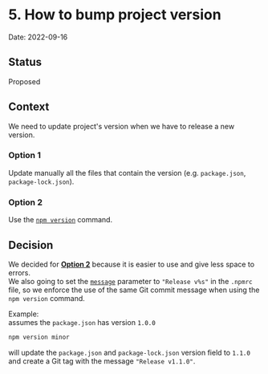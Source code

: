 # 5. How to bump project version

Date: 2022-09-16

## Status

Proposed

## Context

We need to update project's version when we have to release a new version.

### Option 1

Update manually all the files that contain the version (e.g. `package.json`, `package-lock.json`).

### Option 2

Use the [`npm version`](https://docs.npmjs.com/cli/v8/commands/npm-version) command.

## Decision

We decided for **[Option 2](#option-2)** because it is easier to use and give less space to errors.  
We also going to set the [`message`](https://docs.npmjs.com/cli/v8/using-npm/config#message) parameter to `"Release v%s"`
in the `.npmrc` file, so we enforce the use of the same Git commit message when using the `npm version` command.

Example:  
assumes the `package.json` has version `1.0.0`

```bash
npm version minor
```
will update the `package.json` and `package-lock.json` version field to `1.1.0` and create a Git tag with the message 
`"Release v1.1.0"`.
